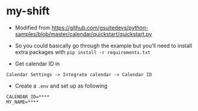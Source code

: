 # my-shift

* Modified from https://github.com/gsuitedevs/python-samples/blob/master/calendar/quickstart/quickstart.py

* So you could basically go through the example but you'll need to install extra packages with `pip install -r requirements.txt`

* Get calendar ID in 
```
Calendar Settings -> Integrate calendar -> Calendar ID
```
* Create a `.env` and set up as following
```
CALENDAR_ID=****
MY_NAME=****
```
